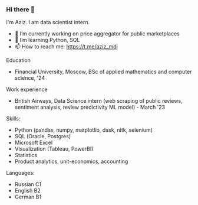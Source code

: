 ### Hi there 👋

I'm Aziz. I am data scientist intern. 
- 🔭 I’m currently working on price aggregator for public marketplaces
- 🌱 I’m learning Python, SQL
- 📫 How to reach me: https://t.me/aziz_mdj

Education
- Financial University, Moscow, BSc of applied mathematics and computer science, '24 

Work experience
- British Airways, Data Science intern (web scraping of public reviews, sentiment analysis, review predictivity ML model) - March '23

Skills:
- Python (pandas, numpy, matplotlib, dask, nltk, selenium)
- SQL (Oracle, Postgres)
- Microsoft Excel
- Visualization (Tableau, PowerBI)
- Statistics
- Product analytics, unit-economics, accounting

Languages:
- Russian C1
- English B2
- German B1

<!--
**azizMamadjon0v/azizMamadjon0v** is a ✨ _special_ ✨ repository because its `README.md` (this file) appears on your GitHub profile.

Here are some ideas to get you started:

-->
